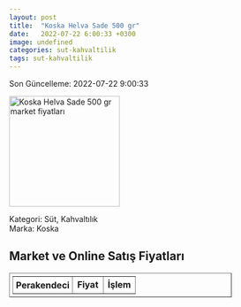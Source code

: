 ```yaml
---
layout: post
title:  "Koska Helva Sade 500 gr"
date:   2022-07-22 6:00:33 +0300
image: undefined
categories: sut-kahvaltilik
tags: sut-kahvaltilik
---
```


Son Güncelleme: 2022-07-22 9:00:33

<img src="undefined" width="200" alt="Koska Helva Sade 500 gr market fiyatları" />

Kategori: Süt, Kahvaltılık
<br />
Marka: Koska

<h2>Market ve Online Satış Fiyatları</h2>

<table border="1" style="padding: 5px;width:80%;">
  <tr>
    <td style="padding: 5px;"><strong>Perakendeci</strong></td>
    <td><strong>Fiyat</strong></td>
    <td><strong>İşlem</strong></td>
  </tr>
  
</table>
